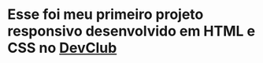 <h1>Esse foi meu primeiro projeto responsivo desenvolvido em HTML e CSS no <a href=https://rodolfomori.com.br/devclub>DevClub</a></h1>
<img >

